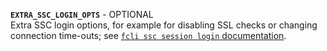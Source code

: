 **`EXTRA_SSC_LOGIN_OPTS`** - OPTIONAL    
Extra SSC login options, for example for disabling SSL checks or changing connection time-outs; see [`fcli ssc session login` documentation]({{var:fcli-doc-base-url}}/manpage/fcli-ssc-session-login.html).